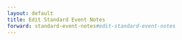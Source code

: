```yaml
---
layout: default
title: Edit Standard Event Notes
forward: standard-event-notes#edit-standard-event-notes
---
```

